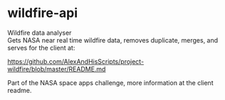 # wildfire-api
Wildfire data analyser <br>
Gets NASA near real time wildfire data, removes duplicate, merges, and serves for the client at: <br>

https://github.com/AlexAndHisScripts/project-wildfire/blob/master/README.md



Part of the NASA space apps challenge, more information at the client readme.
